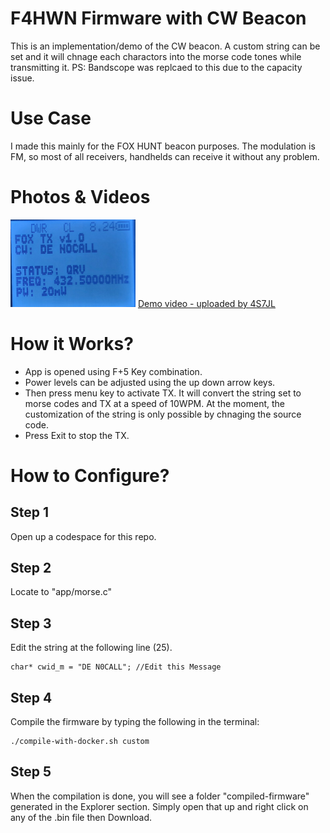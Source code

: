 # F4HWN Firmware with CW Beacon
This is an implementation/demo of the CW beacon. A custom string can be set and it will chnage each charactors into the morse code tones while transmitting it.
PS: Bandscope was replcaed to this due to the capacity issue.

# Use Case
I made this mainly for the FOX HUNT beacon purposes. The modulation is FM, so most of all receivers, handhelds can receive it without any problem. 

# Photos & Videos
<img src="https://raw.githubusercontent.com/jason8098/uv-k5-firmware-custom-with-cw/refs/heads/main/images/morse_menu.jpeg" alt="morse screen" width="200"/>
<a href="https://youtube.com/shorts/rFiTzwoiCbk?si=5fcepVO4zzER_N6f">Demo video - uploaded by 4S7JL</a
>

# How it Works?
- App is opened using F+5 Key combination.
- Power levels can be adjusted using the up down arrow keys.
- Then press menu key to activate TX. It will convert the string set to morse codes and TX at a speed of 10WPM. At the moment, the customization of the string is only possible by chnaging the source code.
- Press Exit to stop the TX.

# How to Configure?
## Step 1
Open up a codespace for this repo.

## Step 2
Locate to "app/morse.c"

## Step 3
Edit the string at the following line (25).

    char* cwid_m = "DE N0CALL"; //Edit this Message

## Step 4
Compile the firmware by typing the following in the terminal:

    ./compile-with-docker.sh custom


## Step 5 
When the compilation is done, you will see a folder "compiled-firmware" generated in the Explorer section. Simply open that up and right click on any of the .bin file then Download.
